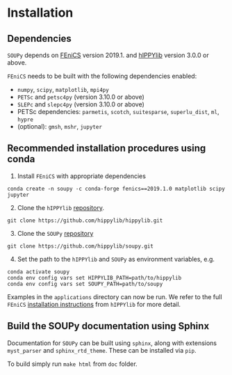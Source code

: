 # Installation 

## Dependencies
`SOUPy` depends on [FEniCS](http://fenicsproject.org/) version 2019.1. and [hIPPYlib](https://hippylib.github.io/) version 3.0.0 or above.

`FEniCS` needs to be built with the following dependencies enabled:

 - `numpy`, `scipy`, `matplotlib`, `mpi4py`
 - `PETSc` and `petsc4py` (version 3.10.0 or above)
 - `SLEPc` and `slepc4py` (version 3.10.0 or above)
 - PETSc dependencies: `parmetis`, `scotch`, `suitesparse`, `superlu_dist`, `ml`, `hypre`
 - (optional): `gmsh`, `mshr`, `jupyter`

## Recommended installation procedures using conda
1. Install `FEniCS` with appropriate dependencies
```
conda create -n soupy -c conda-forge fenics==2019.1.0 matplotlib scipy jupyter
```

2. Clone the `hIPPYlib` [repository](https://github.com/hippylib/hippylib). 
```
git clone https://github.com/hippylib/hippylib.git
```

3. Clone the `SOUPy` [repository](https://github.com/hippylib/soupy/tree/main)
```
git clone https://github.com/hippylib/soupy.git
```

4. Set the path to the `hIPPYlib` and `SOUPy` as environment variables, e.g. 
```
conda activate soupy
conda env config vars set HIPPYLIB_PATH=path/to/hippylib
conda env config vars set SOUPY_PATH=path/to/soupy
```

Examples in the `applications` directory can now be run. We refer to the full `FEniCS` [installation instructions](https://hippylib.readthedocs.io/en/3.0.0/installation.html) from `hIPPYlib` for more detail. 
 
## Build the SOUPy documentation using Sphinx

Documentation for `SOUPy` can be built using `sphinx`, along with extensions
`myst_parser` and `sphinx_rtd_theme`. These can be installed via `pip`.

To build simply run `make html` from `doc` folder.
